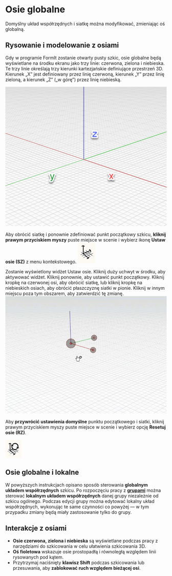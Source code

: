 # Osie globalne

Domyślny układ współrzędnych i siatkę można modyfikować, zmieniając oś globalną.

## Rysowanie i modelowanie z osiami

Gdy w programie FormIt zostanie otwarty pusty szkic, osie globalne będą wyświetlane na środku ekranu jako trzy linie: czerwona, zielona i niebieska. Te trzy linie określają trzy kierunki kartezjańskie definiujące przestrzeń 3D. Kierunek „X” jest definiowany przez linię czerwoną, kierunek „Y” przez linię zieloną, a kierunek „Z” („w górę”) przez linię niebieską.

![](../.gitbook/assets/axis.png)

Aby obrócić siatkę i ponownie zdefiniować punkt początkowy szkicu, **kliknij prawym przyciskiem myszy** puste miejsce w scenie i wybierz ikonę **Ustaw osie \(SZ\)** z menu kontekstowego.  ![](../.gitbook/assets/guid-d035d02f-480d-44a2-ae80-4b4fbf3a6117-low%20%281%29.png)

Zostanie wyświetlony widżet Ustaw osie. Kliknij duży uchwyt w środku, aby aktywować widżet. Kliknij ponownie, aby ustawić punkt początkowy. Kliknij kropkę na czerwonej osi, aby obrócić siatkę, lub kliknij kropkę na niebieskich osiach, aby obrócić płaszczyznę siatki w pionie. Kliknij w innym miejscu poza tym obszarem, aby zatwierdzić tę zmianę.  ![](../.gitbook/assets/2021-01-14_12-30-10.gif)

Aby **przywrócić ustawienia domyślne** punktu początkowego i siatki, kliknij prawym przyciskiem myszy puste miejsce w scenie i wybierz opcję **Resetuj osie \(RZ\)**.

![](../.gitbook/assets/guid-eb26f44b-70b2-404a-8a7c-57d094d888c3-low.png)

## Osie globalne i lokalne

W powyższych instrukcjach opisano sposób sterowania **globalnym układem współrzędnych** szkicu. Po rozpoczęciu pracy z [**grupami**](groups.md) można sterować **lokalnym układem współrzędnych** danej grupy niezależnie od szkicu ogólnego. Podczas edycji grupy można edytować lokalny układ współrzędnych, wykonując te same czynności co powyżej — w tym przypadku zmiany będą miały zastosowanie tylko do grupy.

## Interakcje z osiami

* **Osie czerwona, zielona i niebieska** są wyświetlane podczas pracy z narzędziami do szkicowania w celu ułatwienia szkicowania 3D.
* **Oś fioletowa** wskazuje osie prostopadłą i równoległą względem linii rysowanych pod kątem.
* Przytrzymaj naciśnięty **klawisz Shift** podczas szkicowania lub przesuwania, aby **zablokować ruch względem bieżącej osi**.

